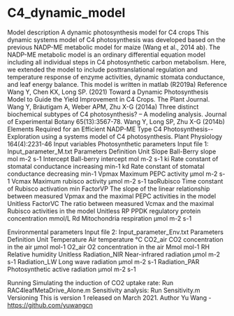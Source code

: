 # C4_dynamic_model
Model description
A dynamic photosynthesis model for C4 crops
This dynamic systems model of C4 photosynthesis was developed based on the previous NADP-ME metabolic model for maize (Wang et al., 2014 ab). The NADP-ME metabolic model is an ordinary differential equation model including all individual steps in C4 photosynthetic carbon metabolism. Here, we extended the model to include posttranslational regulation and temperature response of enzyme activities, dynamic stomata conductance, and leaf energy balance.
This model is written in matlab (R2019a)
Reference 
Wang Y, Chen KX, Long SP. (2021) Toward a Dynamic Photosynthesis Model to Guide the Yield Improvement in C4 Crops. The Plant Journal. 
Wang Y, Bräutigam A, Weber APM, Zhu X-G (2014a) Three distinct biochemical subtypes of C4 photosynthesis? – A modeling analysis. Journal of Experimental Botany 65(13):3567-78.
Wang Y, Long SP, Zhu X-G (2014b) Elements Required for an Efficient NADP-ME Type C4 Photosynthesis-- Exploration using a systems model of C4 photosynthesis. Plant Physiology 164(4):2231-46
Input variables
Photosynthetic parameters
Input file 1: Input_parameter_M.txt
Parameters	Definition	Unit
Slope	Ball-Berry slope	mol m-2 s-1
Intercept	Ball-berry intercept	mol m-2 s-1
ki	Rate constant of stomatal conductance increasing 	min-1
kd 	Rate constant of stomatal conductance decreasing 	min-1
Vpmax	Maximum PEPC activity	µmol m-2 s-1
Vcmax	Maximum rubisco activity	µmol m-2 s-1
taoRubisco	Time constant of Rubisco activation	min
FactorVP	The slope of the linear relationship between measured Vpmax and the maximal PEPC activities in the model	Unitless
FactorVC	The ratio between measured Vcmax and the maximal Rubisco activities in the model	Unitless
RP	PPDK regulatory protein concentration	mmol/L
Rd	Mitochondria respiration	µmol m-2 s-1

Environmental parameters
Input file 2: Input_parameter_Env.txt
Parameters	Definition	Unit
Temperature	Air temperature	°C
CO2_air	CO2 concentration in the air	µmol mol-1
O2_air	O2 concentration in the air	Mmol mol-1
RH	Relative humidity	Unitless
Radiation_NIR	Near-infrared radiation	µmol m-2 s-1
Radiation_LW	Long wave radiation	µmol m-2 s-1
Radiation_PAR	Photosynthetic active radiation	µmol m-2 s-1

Running
Simulating the induction of CO2 uptake rate: Run RAC4leafMetaDrive_Alone.m
Sensitivity analysis: Run Sensitivity.m
Versioning
This is version 1 released on March 2021.
Author
Yu Wang - https://github.com/yuwangcn
